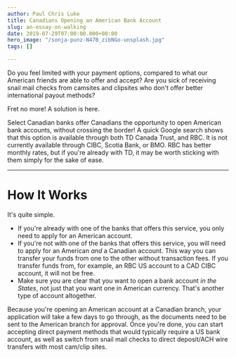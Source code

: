 ```yaml
---
author: Paul Chris Luke
title: Canadians Opening an American Bank Account
slug: an-essay-on-walking
date: 2019-07-29T07:00:00.000+00:00
hero_image: "/sonja-punz-N47B_zibNGo-unsplash.jpg"
tags: []

---
```

Do you feel limited with your payment options, compared to what our American friends are able to offer and accept? Are you sick of receiving snail mail checks from camsites and clipsites who don't offer better international payout methods?

Fret no more! A solution is here.

Select Canadian banks offer Canadians the opportunity to open American bank accounts, without crossing the border! A quick Google search shows that this option is available through both TD Canada Trust, and RBC. It is not currently available through CIBC, Scotia Bank, or BMO. RBC has better monthly rates, but if you're already with TD, it may be worth sticking with them simply for the sake of ease.

***

# How It Works

It's quite simple.

* If you're already with one of the banks that offers this service, you only need to apply for an American account.
* If you're not with one of the banks that offers this service, you will need to apply for an American _and_ a Canadian account. This way you can transfer your funds from one to the other without transaction fees. If you transfer funds from, for example, an RBC US account to a CAD CIBC account, it will not be free.
* Make sure you are clear that you want to open a bank account _in the States_, not just that you want one in American currency. That's another type of account altogether.

Because you're opening an American account at a Canadian branch, your application will take a few days to go through, as the documents need to be sent to the American branch for approval. Once you're done, you can start accepting direct payment methods that would typically require a US bank account, as well as switch from snail mail checks to direct deposit/ACH wire transfers with most cam/clip sites.